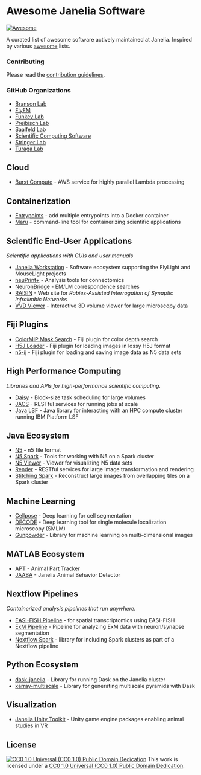 # Awesome Janelia Software

[![Awesome](https://awesome.re/badge.svg)](https://awesome.re)

A curated list of awesome software actively maintained at Janelia. Inspired by various [awesome](https://github.com/sindresorhus/awesome) lists.

### Contributing

Please read the [contribution guidelines](CONTRIBUTING.md).

### GitHub Organizations

* [Branson Lab](https://github.com/kristinbranson)
* [FlyEM](https://github.com/janelia-flyem)
* [Funkey Lab](https://github.com/funkey)
* [Preibisch Lab](https://github.com/PreibischLab)
* [Saalfeld Lab](https://github.com/saalfeldlab)
* [Scientific Computing Software](https://github.com/JaneliaSciComp)
* [Stringer Lab](https://github.com/MouseLand)
* [Turaga Lab](https://github.com/TuragaLab)


## Cloud

* [Burst Compute](https://github.com/JaneliaSciComp/burst-compute) - AWS service for highly parallel Lambda processing


## Containerization

* [Entrypoints](https://github.com/JaneliaSciComp/entrypoints) - add multiple entrypoints into a Docker container
* [Maru](https://github.com/JaneliaSciComp/maru) - command-line tool for containerizing scientific applications


## Scientific End-User Applications

*Scientific applications with GUIs and user manuals*

* [Janelia Workstation](https://github.com/JaneliaSciComp/workstation) - Software ecosystem supporting the FlyLight and MouseLight projects
* [neuPrint+](https://neuprint.janelia.org) - Analysis tools for connectomics
* [NeuronBridge](https://neuronbridge.janelia.org) - EM/LM correspondence searches
* [RAISIN](https://raisin.janelia.org) - Web site for *Rabies-Assisted Interrogation of Synaptic Infralimbic Networks*
* [VVD Viewer](https://github.com/JaneliaSciComp/VVDViewer) - Interactive 3D volume viewer for large microscopy data


## Fiji Plugins

* [ColorMIP Mask Search](https://github.com/JaneliaSciComp/ColorMIP_Mask_Search) - Fiji plugin for color depth search
* [H5J Loader](https://github.com/JaneliaSciComp/H5J_Loader_Plugin) - Fiji plugin for loading images in lossy H5J format
* [n5-ij](https://github.com/saalfeldlab/n5-ij) - Fiji plugin for loading and saving image data as N5 data sets


## High Performance Computing 

*Libraries and APIs for high-performance scientific computing.*

* [Daisy](https://github.com/funkelab/daisy) - Block-size task scheduling for large volumes
* [JACS](https://github.com/JaneliaSciComp/jacs-compute) - RESTful services for running jobs at scale
* [Java LSF](https://github.com/JaneliaSciComp/java-lsf) - Java library for interacting with an HPC compute cluster running IBM Platform LSF


## Java Ecosystem 

* [N5](https://github.com/saalfeldlab/n5) - n5 file format
* [N5 Spark](https://github.com/saalfeldlab/n5-spark) - Tools for working with N5 on a Spark cluster
* [N5 Viewer](https://github.com/saalfeldlab/n5-viewer) - Viewer for visualizing N5 data sets
* [Render](https://github.com/saalfeldlab/render) - RESTful services for large image transformation and rendering
* [Stitching Spark](https://github.com/saalfeldlab/stitching-spark) - Reconstruct large images from overlapping tiles on a Spark cluster


## Machine Learning

* [Cellpose](https://github.com/MouseLand/cellpose) - Deep learning for cell segmentation 
* [DECODE](https://github.com/TuragaLab/DECODE) - Deep learning tool for single molecule localization microscopy (SMLM)
* [Gunpowder](https://github.com/funkey/gunpowder) - Library for machine learning on multi-dimensional images


## MATLAB Ecosystem

* [APT](https://github.com/kristinbranson/APT) - Animal Part Tracker
* [JAABA](https://github.com/kristinbranson/JAABA) - Janelia Animal Behavior Detector 


## Nextflow Pipelines

*Containerized analysis pipelines that run anywhere.*

* [EASI-FISH Pipeline](https://github.com/JaneliaSciComp/multifish) - for spatial transcriptomics using EASI-FISH
* [ExM Pipeline](https://github.com/JaneliaSciComp/expansion-microscopy-pipeline) - Pipeline for analyzing ExM data with neuron/synapse segmentation
* [Nextflow Spark](https://github.com/JaneliaSciComp/nextflow-spark) - library for including Spark clusters as part of a Nextflow pipeline


## Python Ecosystem 

* [dask-janelia](https://github.com/JaneliaSciComp/dask-janelia) - Library for running Dask on the Janelia cluster
* [xarray-multiscale](https://github.com/JaneliaSciComp/xarray-multiscale) - Library for generating multiscale pyramids with Dask


## Visualization

* [Janelia Unity Toolkit](https://github.com/JaneliaSciComp/janelia-unity-toolkit) - Unity game engine packages enabling animal studies in VR


## License

[![CC0 1.0 Universal (CC0 1.0) Public Domain Dedication ](https://i.creativecommons.org/p/zero/1.0/88x31.png)](https://creativecommons.org/publicdomain/zero/1.0/)
This work is licensed under a [CC0 1.0 Universal (CC0 1.0) Public Domain Dedication](https://creativecommons.org/publicdomain/zero/1.0/).


